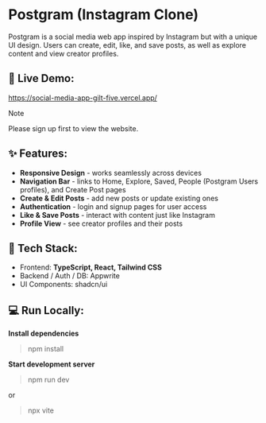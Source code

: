 # Postgram (Instagram Clone)
Postgram is a social media web app inspired by Instagram but with a unique UI design. Users can create, edit, like, and save posts, as well as explore content and view creator profiles.

## 🔗 Live Demo:
https://social-media-app-gilt-five.vercel.app/

>[!Note]
> Please sign up first to view the website. 

## ✨ Features:
- **Responsive Design** - works seamlessly across devices
- **Navigation Bar** - links to Home, Explore, Saved, People (Postgram Users profiles), and Create Post pages
- **Create & Edit Posts** - add new posts or update existing ones
- **Authentication** - login and signup pages for user access
- **Like & Save Posts** - interact with content just like Instagram
- **Profile View** - see creator profiles and their posts

## 🧰 Tech Stack:
- Frontend: **TypeScript, React, Tailwind CSS**
- Backend / Auth / DB: Appwrite
- UI Components: shadcn/ui

## 💻 Run Locally:
  
**Install dependencies**

>npm install

**Start development server**

>npm run dev

or

>npx vite
